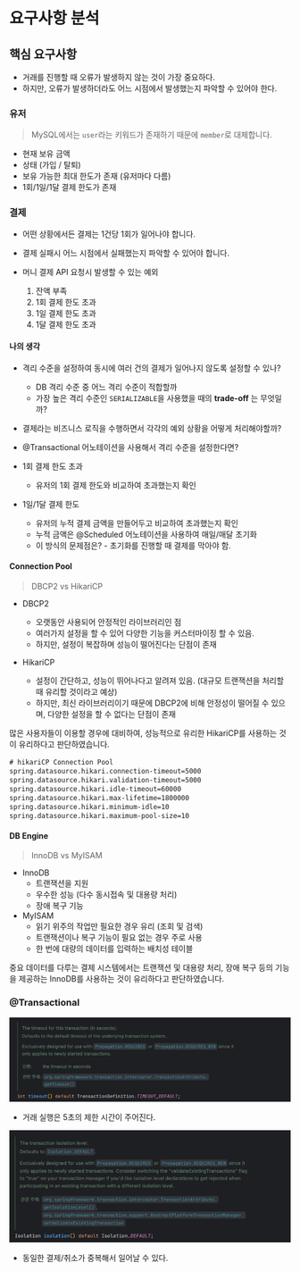 # 요구사항 분석

## 핵심 요구사항

- 거래를 진행할 때 오류가 발생하지 않는 것이 가장 중요하다.
- 하지만, 오류가 발생하더라도 어느 시점에서 발생했는지 파악할 수 있어야 한다.

### 유저

> MySQL에서는 `user`라는 키워드가 존재하기 때문에 `member`로 대체합니다.

- 현재 보유 금액
- 상태 (가입 / 탈퇴)
- 보유 가능한 최대 한도가 존재 (유저마다 다름)
- 1회/1일/1달 결제 한도가 존재

### 결제

- 어떤 상황에서든 결제는 1건당 1회가 일어나야 합니다.
- 결제 실패시 어느 시점에서 실패했는지 파악할 수 있어야 합니다.

- 머니 결제 API 요청시 발생할 수 있는 예외
  1. 잔액 부족
  2. 1회 결제 한도 초과
  3. 1일 결제 한도 초과
  4. 1달 결제 한도 초과


#### 나의 생각

- 격리 수준을 설정하여 동시에 여러 건의 결제가 일어나지 않도록 설정할 수 있나?
    - DB 격리 수준 중 어느 격리 수준이 적합할까
    - 가장 높은 격리 수준인 `SERIALIZABLE`을 사용했을 때의 **trade-off** 는 무엇일까?
- 결제라는 비즈니스 로직을 수행하면서 각각의 예외 상황을 어떻게 처리해야할까?
- @Transactional 어노테이션을 사용해서 격리 수준을 설정한다면?


- 1회 결제 한도 초과
  - 유저의 1회 결제 한도와 비교하여 초과했는지 확인

- 1일/1달 결제 한도
  - 유저의 누적 결제 금액을 만들어두고 비교하여 초과했는지 확인
  - 누적 금액은 @Scheduled 어노테이션을 사용하여 매일/매달 초기화
  - 이 방식의 문제점은? - 초기화를 진행할 때 결제를 막아야 함.

#### Connection Pool

> DBCP2 vs HikariCP

- DBCP2
  - 오랫동안 사용되어 안정적인 라이브러리인 점
  - 여러가지 설정을 할 수 있어 다양한 기능을 커스터마이징 할 수 있음.
  - 하지만, 설정이 복잡하며 성능이 떨어진다는 단점이 존재

- HikariCP
  - 설정이 간단하고, 성능이 뛰어나다고 알려져 있음. (대규모 트랜잭션을 처리할 때 유리할 것이라고 예상)
  - 하지만, 최신 라이브러리이기 때문에 DBCP2에 비해 안정성이 떨어질 수 있으며, 다양한 설정을 할 수 없다는 단점이 존재

많은 사용자들이 이용할 경우에 대비하여, 성능적으로 유리한 HikariCP를 사용하는 것이 유리하다고 판단하였습니다.

```properties
# hikariCP Connection Pool
spring.datasource.hikari.connection-timeout=5000
spring.datasource.hikari.validation-timeout=5000
spring.datasource.hikari.idle-timeout=60000
spring.datasource.hikari.max-lifetime=1800000
spring.datasource.hikari.minimum-idle=10
spring.datasource.hikari.maximum-pool-size=10
```

#### DB Engine

> InnoDB vs MyISAM

- InnoDB
  - 트랜잭션을 지원
  - 우수한 성능 (다수 동시접속 및 대용량 처리)
  - 장애 복구 기능
- MyISAM
  - 읽기 위주의 작업만 필요한 경우 유리 (조회 및 검색)
  - 트랜잭션이나 복구 기능이 필요 없는 경우 주로 사용
  - 한 번에 대량의 데이터를 입력하는 배치성 테이블 

중요 데이터를 다루는 결제 시스템에서는 트랜잭션 및 대용량 처리, 장애 복구 등의 기능을 제공하는 InnoDB를 사용하는 것이 유리하다고 판단하였습니다.

### @Transactional

![img.png](timeout.png)
- 거래 실행은 5초의 제한 시간이 주어진다.

![img.png](isolation.png)
- 동일한 결제/취소가 중복해서 일어날 수 있다.